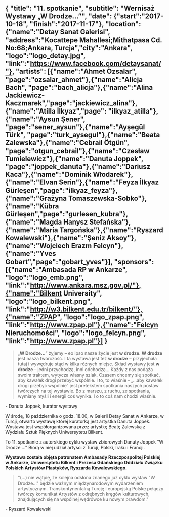 {
  "title": "11. spotkanie",
  "subtitle": "Wernisaż Wystawy „W Drodze...”",
  "date": {"start":"2017-10-18", "finish":"2017-11-17"},
  "location": {"name":"Detay Sanat Galerisi", "address":"Kocattepe Mahallesi;Mithatpasa Cd. No:68;Ankara, Turcja","city":"Ankara", "logo":"logo_detay.jpg", "link":"https://www.facebook.com/detaysanat/"},
  "artists": [{"name":"Ahmet Özsalar", "page":"ozsalar_ahmet"},{"name":"Alicja Bach", "page":"bach_alicja"},{"name":"Alina Jackiewicz-Kaczmarek","page":"jackiewicz_alina"},{"name":"Atilla İlkyaz","page": "ilkyaz_atilla"},{"name":"Aysun Şener", "page":"sener_aysun"},{"name":"Ayşegül Türk", "page":"turk_aysegul"},{"name":"Beata Zalewska"},{"name":"Cebrail Ötgün", "page":"otgun_cebrail"},{"name":"Czesław Tumielewicz"},{"name":"Danuta Joppek", "page":"joppek_danuta"},{"name":"Dariusz Kaca"},{"name":"Dominik Włodarek"},{"name":"Elvan Serin"},{"name":"Feyza İlkyaz Gürleşen","page":"ilkyaz_feyza"},{"name":"Grażyna Tomaszewska-Sobko"},{"name":"Kübra Gürleşen","page":"gurlesen_kubra"},{"name":"Magda Hanysz Stefańska"},{"name":"Maria Targońska"},{"name":"Ryszard Kowalewski"},{"name":"Şeniz Aksoy"},{"name":"Wojciech Erazm Felcyn"},{"name":"Yves Gobart","page":"gobart_yves"}],
  "sponsors": [{"name":"Ambasada RP w Ankarze", "logo":"logo_emb.png", "link":"http://www.ankara.msz.gov.pl/"},{"name":"Bilkent University", "logo":"logo_bilkent.png", "link":"http://w3.bilkent.edu.tr/bilkent/"},{"name":"ZPAP", "logo":"logo_zpap.png", "link":"http://www.zpap.pl"},{"name":"Felcyn Nieruchomości", "logo":"logo_felcyn.png", "link":"http://www.zpap.pl"}]
}
---
> „__W Drodze...__” żyjemy – eo ipso nasze życie jest __w drodze__. __W drodze__ jest nasza twórczość. I ta wystawa jest też __w drodze__ – przyjechała tutaj i wywędruje stąd w kilka różnych miejsc. Skład wystawy jest __w drodze__ – jedni przychodzą, inni odchodzą... 
> Każdy z nas podąża swoim traktem, wytycza własny szlak. Czasem chcemy się spotkać, aby kawałek drogi przebyć wspólnie. I to, to właśnie - „...aby kawałek drogi przebyć wspólnie” jest pretekstem spotkania naszych postaw twórczych na tej wystawie. 
> Bo z marszu, z ruchu, ze spotkania, wymiany myśli i energii coś wynika. I o to coś nam chodzi właśnie.

\- Danuta Joppek, kurator wystawy

W środę, 18 października o godz. 18.00, w Galerii Detay Sanat w Ankarze, w Turcji, otwarto wystawę której kuratorką jest artystka Danuta Joppek. Wystawa jest współorganizowana przez artystkę Beatę Zalewską z Wydziału Sztuk Pięknych Uniwersytetu Bilkent. 

To 11. spotkanie z autorskiego cyklu wystaw zbiorowych Danuty Joppek "W Drodze ..."
Biorą w niej udział artyści z Turcji, Polski, Iraku i Francji.
 
__Wystawa została objęta patronatem Ambasady Rzeczpospolitej Polskiej w Ankarze, Uniwersytetu Bilkent i Prezesa Gdańskiego Oddziału Związku Polskich Artystów Plastyków, Ryszarda Kowalewskiego.__

> "(...) nie wątpię, że kolejna odsłona znanego już cyklu wystaw "W Drodze..." będzie ważnym międzynarodowym wydarzeniem artystycznym.
> Transkontynentalną Turcję i europejską Polskę połączy twórczy komunikat Artystów z odrębnych kręgów kulturowych, znajdujących się na wspólnej wędrówce ku nowym prawdom."

\- Ryszard Kowalewski